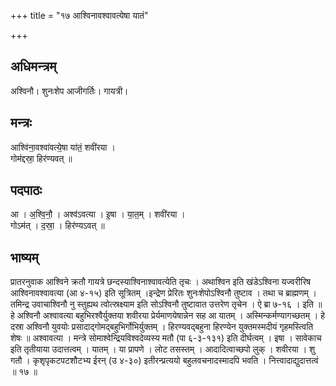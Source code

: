 +++
title = "१७ आश्विनावश्वावत्येषा यातं"

+++
## अधिमन्त्रम्
अश्विनौ। शुनःशेप आजीगर्तिः। गायत्री।

## मन्त्रः
आश्वि॑ना॒वश्वा॑वत्ये॒षा या॑तं॒ शवी॑रया ।  
गोम॑द्दस्रा॒ हिर॑ण्यवत् ॥

## पदपाठः
आ । अ॒श्वि॒नौ॒ । अश्व॑ऽवत्या । इ॒षा । या॒त॒म् । शवी॑रया ।  
गोऽम॑त् । द॒स्रा॒ । हिर॑ण्यऽवत् ॥

## भाष्यम्
प्रातरनुवाक आश्विने क्रतौ गायत्रे छन्दस्याश्विनाश्वावत्येति तृचः । अथाश्विन इति खंडेऽश्विना यज्वरीरिष आश्विनावश्वावत्या (आ ४-१५) इति सूत्रितम् ।इन्द्रेण प्रेरितः शुनःशेपोऽश्विनौ तुष्टाव । तथा च ब्राह्मणम् । तमिन्द्र उवाचाश्विनौ नु स्तुह्यथ त्वोत्स्रक्ष्याम इति सोऽश्विनौ तुष्टावात उत्तरेण तृचेन । ऐ ब्रा ७-१६ । इति ॥ हे अश्विनौ अश्वावत्या बहुभिरश्वैर्युक्तया शवीरया प्रेर्यमाणयेषान्नेन सह आ यातम् । अस्मिन्कर्मण्यागच्छतम् । हे दस्रा अश्विनौ युवयोः प्रसादाद्गोमद्बहुभिर्गोभिर्युक्तम् । हिरण्यवद्बहुना हिरण्येन युक्तमस्मदीयं गृहमस्त्विति शेषः ॥ अश्वावत्या । मन्त्रे सोमाश्वेन्द्रियविश्वदेव्यस्य मतौ (पा ६-३-१३१) इति दीर्घत्वम् । इषा । सावेकाच इति तृतीयाया उदात्तत्वम् । यातम् । या प्रापणे । लोट तसस्तम् । आदादित्वाच्छपो लुक् । शवीरया । शु गतौ । कृशृपृकटपटशौटभ्य ईरन् (उ ४-३०) इतीरन्प्रत्ययो बहुलवचनादस्मादपि भवति । नित्त्वादाद्युदात्तत्वं ॥ १७ ॥